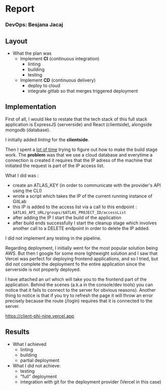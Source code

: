 # Report
### DevOps: Besjana Jacaj

## Layout
- What the plan was
    - Implement **CI** (continuous integration)
        - linting
        - building
        - testing
    - Implement **CD** (continuous delivery)
        - deploy to cloud
        - integrate gitlab so that merges triggered deployment

## Implementation
First of all, I would like to restate that the tech stack of this full stack application is ExpressJS (serverside) and React (clientside), alongside mongodb (database).

I initially added *linting* for the **clientside**.

Then I spent a <u>lot of time</u> trying to figure out how to make the build stage work. The __problem__ was that we use a cloud database and everytime a connection is created it requires that the IP adress of the machine that initiated the request is part of the IP access list.

What I did was :
- create an ATLAS_KEY (in order to communicate with the provider's API  using the CLI)
- wrote a script which takes the IP of the current running instance of GitLab 
- this IP is added to the access list via a call to this endpoint : `$ATLAS_API_URL/groups/$ATLAS_PROJECT_ID/accessList`
- after adding the IP I start the build of the application
- after build ends successfully I start the cleanup stage which involves another call to a DELETE endpoint in order to delete the IP added.


I did not implement any testing in the pipeline. 

Regarding deployment, I initially went for the most popular solution being AWS. 
But then I google for some more lightweight solution and I saw that Vercel was perfect for deploying frontend applications, and so I tried, but did not complete the deployment fo the entire application since the serverside is not properly deployed.

I have attached an url which will take you to the frontend part of the application. Behind the scenes (a.k.a in the console/dev tools) you can notice that it fails to connect to the server for obvious reasons).
Another thing to notice is that if you try to refresh the page it will throw an error precisely because the route (/login) requires that it is connected to the server.

https://client-phi-nine.vercel.app

## Results

- What I achieved
    - linting
    - building
    - partial deployment
- What I did not achieve:
    - testing
    - "full" deployment
    - integration with git for the deployment provider (Vercel in this case)

